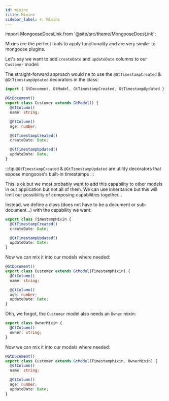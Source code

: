 ```yaml
---
id: mixins
title: Mixins
sidebar_label: 4. Mixins
---
```

import MongooseDocsLink from '@site/src/theme/MongooseDocsLink';

Mixins are the perfect tools to apply functionality and are very similar to mongoose plugins.

Let's say we want to add `createDate` and `updateDate` columns to our `Customer` model:

The straight-forward approach would ne to use the `@GtTimestampCreated` & `@GtTimestampUpdated` decorators in the class:

```typescript
import { GtDocument, GtModel, GtTimestampCreated, GtTimestampUpdated } from '@pebula/goosetyped';

@GtDocument()
export class Customer extends GtModel() {
  @GtColumn()
  name: string;

  @GtColumn()
  age: number;

  @GtTimestampCreated()
  createDate: Date;

  @GtTimestampUpdated()
  updateDate: Date;
}
```

:::tip
`@GtTimestampCreated` & `@GtTimestampUpdated` are utility decorators that expose mongoose's built-in <MongooseDocsLink type="schema" hash="timestamps">timestamps</MongooseDocsLink>
:::

This is ok but we most probably want to add this capability to other models in our application but not all of them.
We can use inheritance but this will limit our possibility of composing capabilities together...

Instead, we define a class (does not have to be a document or sub-document...) with the capability we want:

```ts
export class TimestampMixin {
  @GtTimestampCreated()
  createDate: Date;

  @GtTimestampUpdated()
  updateDate: Date;
}
```

Now we can mix it into our models where needed:

```ts
@GtDocument()
export class Customer extends GtModel(TimestampMixin) {
  @GtColumn()
  name: string;

  @GtColumn()
  age: number;
  updateDate: Date;
}
```

Ohh, we forgot, the `Customer` model also needs an `Owner` mixin:

```ts
export class OwnerMixin {
  @GtColumn()
  owner: string;
}
```

Now we can mix it into our models where needed:

```ts
@GtDocument()
export class Customer extends GtModel(TimestampMixin, OwnerMixin) {
  @GtColumn()
  name: string;

  @GtColumn()
  age: number;
  updateDate: Date;
}
```

